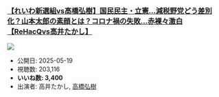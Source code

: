 ### [【れいわ新選組vs高橋弘樹】国民民主・立憲...減税野党どう差別化？山本太郎の素顔とは？コロナ禍の失敗...赤裸々激白【ReHacQvs高井たかし】](https://www.youtube.com/watch?v=0_trjMo8_rs)
[![](https://img.youtube.com/vi/0_trjMo8_rs/sddefault.jpg)](https://www.youtube.com/watch?v=0_trjMo8_rs)
-   公開日: 2025-05-19
-   視聴数: 203,116
-   **いいね数: 3,400**
-   出演者: 高井たかし, [高橋弘樹](/rehacq_fan/people/高橋弘樹 "wikilink")
